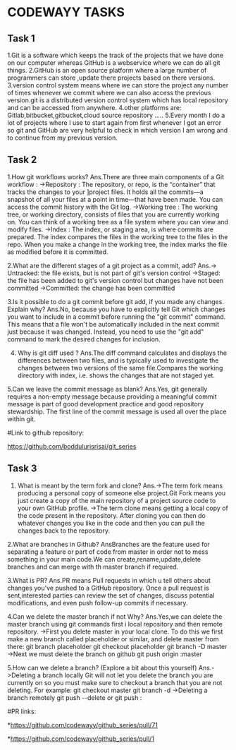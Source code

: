 CODEWAYY TASKS
==============
Task 1
-------
1.Git is a software which keeps the track of the projects that we have done on our computer whereas GitHub is a webservice where we can do all git things.
2.GitHub is an open source platform where a large number of programmers  can  store ,update there projects based on there versions.
3.version control system means where we can store the project any number of times whenever we commit where we can also access the previous version.git is a distributed version control system which has local repository and can be accessed from anywhere.
4.other platforms are:
  Gitlab,bitbucket,gitbucket,cloud source           repository .....
5.Every month I do a lot of projects where I use to start again from first whenever I got an error so git and GitHub are very helpful to check in which version I am wrong and to continue from my previous version.

Task 2
--------
1.How git workflows works?
Ans.There are three main components of a Git workflow :
    ->Repository : The repository, or repo, is the “container” that tracks the changes to your ]project   files. It holds all the commits—a snapshot of all your files at a point in time—that have been made.
      You can access the commit history with the Git log.
    ->Working tree : The working tree, or working directory, consists of files that you are currently working on.
      You can think of a working tree as a file system where you can view and modify files.
    ->Index : The index, or staging area, is where commits are prepared. The index compares the files in the
      working tree to the files in the repo. When you make a change in the working tree, the index marks the file
      as modified before it is committed.

2.What are the different stages of a git project as a commit, add?
Ans.-> Untracked: the file exists, but is not part of git's version control
       ->Staged: the file has been added to git's version control but changes have not been committed
    ->Committed: the change has been committed

3.Is it possible to do a git commit before git add,  if you made any changes. Explain why?
Ans.No, because you have to explicitly tell Git which changes you want to include in a commit
    before running the "git commit" command. This means that a file won't be automatically    included  in the next commit just because it was changed. Instead, you need to use the "git add" command  to mark the desired changes for inclusion.

4. Why is git diff used ?
Ans.The diff command calculates and displays the differences between two files, and is typically used to investigate the changes between two versions of the same file.Compares the working directory with index, i.e. shows the changes that are not staged yet.

5.Can we leave the commit message as blank?
Ans.Yes, git generally requires a non-empty message because providing a meaningful commit message is part
    of good development practice and good repository stewardship. The first line of the commit message is
    used all over the place within git.

#Link to github repository:

https://github.com/boddulurisrisai/git_series

Task 3
-------
1. What is meant by the term fork and clone?
Ans.->The term fork means producing a personal copy of someone else project.Git Fork means
      you just create a copy of the main repository of a project source code to your own GitHub profile.
    ->The term clone means getting a local copy of the code present in the repository. After cloning    you  can then do whatever changes you like in the code and then you can pull the changes back to the repository.

2.What are branches in Github?
AnsBranches are the feature used for separating a feature or part of code from  master in order
    not to mess something in your main code.We can create,rename,update,delete branches and can
    merge with th master branch if required.

3.What is PR?
Ans.PR means Pull requests in which u tell others about changes you've pushed to a GitHub repository.
     Once a pull request is sent,interested parties can review the set of changes, discuss potential
     modifications, and even push follow-up commits if necessary.

4.Can we delete the master branch if not Why?
Ans.Yes,we can delete the master branch using git commands first i local repository and then remote repository.
   ->First you delete master in your local clone. To do this we first make a new branch called placeholder
     or similar, and delete master from there:
     git branch placeholder
     git checkout placeholder
     git branch -D master
   ->Next we must delete the branch on github
     git push origin :master

5.How can we delete a branch? (Explore a bit about this yourself)
Ans.->Deleting a branch locally
      Git will not let you delete the branch you are currently on so you must make sure to checkout a     branch that you are not deleting. For example: git checkout master
      git branch -d <branch>
   ->Deleting a branch remotely
     git push <remote> --delete <branch>
               or
     git push <remote> :<branch>

#PR links:

*https://github.com/codewayy/github_series/pull/71

*https://github.com/codewayy/github_series/pull/1


